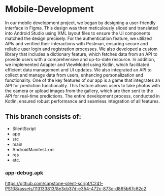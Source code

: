 # Mobile-Development

In our mobile development project, we began by designing a user-friendly interface in Figma. This design was then meticulously sliced and translated into Android Studio using XML layout files to ensure the UI components matched the design precisely. For the authentication feature, we utilized APIs and verified their interactions with Postman, ensuring secure and reliable user login and registration processes. We also developed a custom library that includes a dictionary feature, which fetches data from an API to provide users with a comprehensive and up-to-date resource. In addition, we implemented Adapter and ViewModel using Kotlin, which facilitated efficient data management and UI updates. We also integrated an API to collect and manage data from users, enhancing personalization and functionality. One of the key features of our app is a game that integrates an API for prediction functionality. This feature allows users to take photos with the camera or upload images from the gallery, which are then sent to the API for real-time predictions. The entire development process, conducted in Kotlin, ensured robust performance and seamless integration of all features.

## This branch consists of:

* SilentScript
* app
* src
* main
* AndroidManifest.xml
* res
* etc.

### app-debug.apk

https://github.com/capstone-silent-script/C241-PS108/assets/113133813/8e3cb37d-e354-472c-873c-d865b67c62c2









